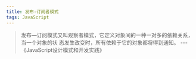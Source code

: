 ```yaml
---
title: 发布-订阅者模式
tags: JavaScript
---
```

> 发布—订阅模式又叫观察者模式，它定义对象间的一种一对多的依赖关系，当一个对象的状
> 态发生改变时，所有依赖于它的对象都将得到通知。
>                                                   ---《JavaScript设计模式和开发实践》
